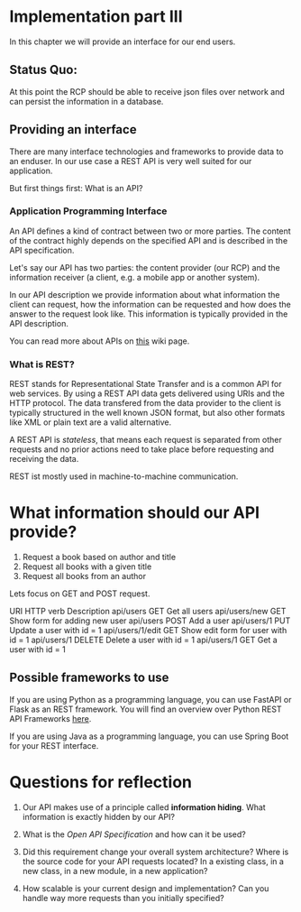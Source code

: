 # Implementation part III

In this chapter we will provide an interface for our end users. 

## Status Quo:
At this point the RCP should be able to receive json files over network and can persist the information in a database. 

## Providing an interface
There are many interface technologies and frameworks to provide data to an enduser. In our use case a REST API is very well suited for our application. 

But first things first: What is an API?

### Application Programming Interface
An API defines a kind of contract between two or more parties. The content of the contract highly depends on the specified API and is described in the API specification. 

Let's say our API has two parties: the content provider (our RCP) and the information receiver (a client, e.g. a mobile app or another system).

In our API description we provide information about what information the client can request, how the information can be requested and how does the answer to the request look like. This information is typically provided in the API description. 

You can read more about APIs on [this](https://en.wikipedia.org/wiki/API) wiki page.

### What is REST?

REST stands for Representational State Transfer and is a common API for web services. By using a REST API data gets delivered using URIs and the HTTP protocol. The data transfered from the data provider to the client is typically structured in the well known JSON format, but also other formats like XML or plain text are a valid alternative. 

A REST API is *stateless*, that means each request is separated from other requests and no prior actions need to take place before requesting and receiving the data. 

REST ist mostly used in machine-to-machine communication. 

# What information should our API provide?
1) Request a book based on author and title
2) Request all books with a given title
3) Request all books from an author


Lets focus on GET and POST request.

URI	HTTP verb	Description
api/users	GET	Get all users
api/users/new	GET	Show form for adding new user
api/users	POST	Add a user
api/users/1	PUT	Update a user with id = 1
api/users/1/edit	GET	Show edit form for user with id = 1
api/users/1	DELETE	Delete a user with id = 1
api/users/1	GET	Get a user with id = 1


## Possible frameworks to use
If you are using Python as a programming language, you can use FastAPI or Flask as an REST framework. You will find an overview over Python REST API Frameworks [here](https://rapidapi.com/blog/best-python-api-frameworks/). 

If you are using Java as a programming language, you can use Spring Boot for your REST interface. 

# Questions for reflection
1) Our API makes use of a principle called **information hiding**. What information is exactly hidden by our API?

2) What is the *Open API Specification* and how can it be used?

3) Did this requirement change your overall system architecture? Where is the source code for your API requests located? In a existing class, in a new class, in a new module, in a new application?

4) How scalable is your current design and implementation? Can you handle way more requests than you initially specified?

